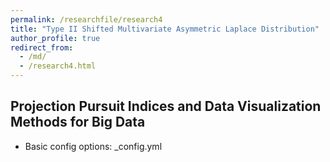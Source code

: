 ```yaml
---
permalink: /researchfile/research4
title: "Type II Shifted Multivariate Asymmetric Laplace Distribution"
author_profile: true
redirect_from: 
  - /md/
  - /research4.html
---
```



## Projection Pursuit Indices and Data Visualization Methods for Big Data

* Basic config options: _config.yml
